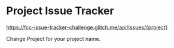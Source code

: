 # Project Issue Tracker

https://fcc-issue-tracker-challenge.glitch.me/api/issues/{project} 

Change Project for your project name.


